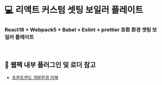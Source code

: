 # 💻 리액트 커스텀 셋팅 보일러 플레이트
### React18 + Webpack5 + Babel + Eslint + prettier 호환 환경 셋팅 보일러 플레이트

<br />

## 👀 웹팩 내부 플러그인 및 로더 참고
- [프론트엔드 개발환경 이해](https://github.com/ssi02014/front_development_environment)